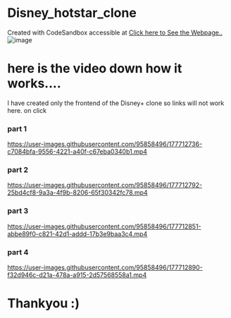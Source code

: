 # Disney_hotstar_clone
Created with CodeSandbox accessible at [Click here to See the Webpage..]( https://shubhamkr3011.github.io/Disney_hotstar_clone/ "Click here to See..")
![image](https://user-images.githubusercontent.com/95858496/177711495-2104d44a-5ac5-4109-af2d-ce392cdc0e2a.png)

# here is the video down how it works....
I have created only the frontend of the Disney+ clone so links will not work here. on click
### part 1


https://user-images.githubusercontent.com/95858496/177712736-c7084bfa-9556-4221-a40f-c67eba0340b1.mp4

### part 2



https://user-images.githubusercontent.com/95858496/177712792-25bd4cf8-9a3a-4f9b-8206-65f30342fc78.mp4


### part 3


https://user-images.githubusercontent.com/95858496/177712851-abbe89f0-c821-42d1-addd-17b3e9baa3c4.mp4

### part 4



https://user-images.githubusercontent.com/95858496/177712890-f32d946c-d21a-478a-a915-2d57568558a1.mp4

# Thankyou :)
